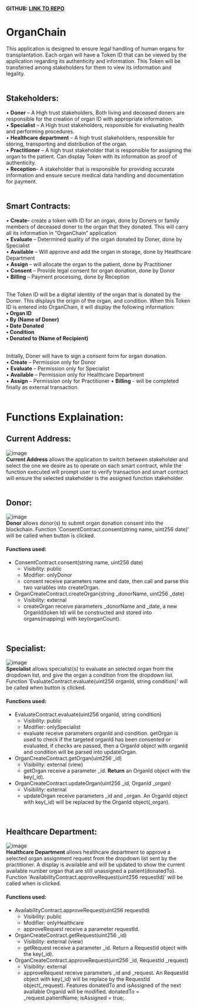 **GITHUB: [LINK TO REPO](https://github.com/JohnsonS03/ifb452_assignment3.git)**

# OrganChain<br/>
This application is designed to ensure legal handling of human organs for transplantation. Each organ will have a Token ID that can be viewed by the application regarding its authenticity and information. This Token will be transferred among stakeholders for them to view its information and legality.<br/>
<br/>

## Stakeholders:<br/>
• **Doner** – A High trust stakeholders, Both living and deceased doners are responsible for the creation of organ ID with appropriate information. <br/>
• **Specialist** – A High trust stakeholders, responsible for evaluating health and performing procedures. <br/>
• **Healthcare department** – A high trust stakeholders, responsible for storing, transporting and distribution of the organ.<br/>
• **Practitioner** – A high trust stakeholder that is responsible for assigning the organ to the patient. Can display Token with its information as proof of authenticity. <br/>
• **Reception**– A stakeholder that is responsible for providing accurate information and ensure secure medical data handling and documentation for payment.<br/>
<br/>

## Smart Contracts:<br/>
• **Create**– create a token with ID for an organ, done by Doners or family members of deceased doner to the organ that they donated. This will carry all its information in “OrganChain” application <br/>
• **Evaluate** – Determined quality of the organ donated by Doner, done by Specialist<br/>
• **Available** – Will approve and add the organ in storage, done by Healthcare Department <br/>
• **Assign** – will allocate the organ to the patient, done by Practitioner<br/>
• **Consent** – Provide legal consent for organ donation, done by Donor <br/>
• **Billing** – Payment processing, done by Reception<br/>
<br/>

The Token ID will be a digital identity of the organ that is donated by the Doner. This displays the origin of the organ, and condition. When this Token ID is entered into OrganChain, it will display the following information: <br/>
**• Organ ID** <br/>
**• By (Name of Doner)** <br/>
**• Date Donated** <br/>
**• Condition** <br/>
**• Donated to (Name of Recipient)**<br/>
<br/>

Initially, Doner will have to sign a consent form for organ donation. <br/>
• **Create** – Permission only for Donor <br/>
• **Evaluate** – Permission only for Specialist <br/>
• **Available** – Permission only for Healthcare Department <br/>
• **Assign** – Permission only for Practitioner 
• **Billing** - will be completed finally as external transaction.<br/>
<br/>

# Functions Explaination:
## Current Address:
![image](https://github.com/user-attachments/assets/4a0933c7-d3ec-4331-95af-3440c8b2bad2)<br/>
**Current Address** allows the application to switch between stakeholder and select the one we desire as to operate on each smart contract, while the function executed will prompt user to verify transaction and smart contract will ensure the selected stakeholder is the assigned function stakeholder.<br/>
<br/>

## Donor:
![image](https://github.com/user-attachments/assets/fd9e18fd-579e-4b58-ad3f-0924d25aac7a)<br/>
**Donor** allows donor(s) to submit organ donation consent into the blockchain. Function 'ConsentContract.consent(string name, uint256 date)' will be called when button is clicked.<br/>
#### Functions used: 
- ConsentContract.consent(string name, uint256 date)
  - Visibility: public
  - Modifier: onlyDonor
  - consent receive parameters name and date, then call and parse this two variables into createOrgan.
- OrganCreateContract.createOrgan(string _donorName, uint256 _date)
  - Visibility: external
  - createOrgan receive parameters _donorName and _date, a new OrganId(token Id) will be constructed and stored into organs(mapping) with key(organCount).<br/>
<br/>

## Specialist:
![image](https://github.com/user-attachments/assets/9b431cbf-6044-4299-abc5-a66caaf4fa70)<br/>
**Specialist** allows specialist(s) to evaluate an selected organ from the dropdown list, and give the organ a condition from the dropdown list. Function 'EvaluateContract.evaluate(uint256 organId, string condition)' will be called when button is clicked.<br/>
#### Functions used:
- EvaluateContract.evaluate(uint256 organId, string condition)
  - Visibility: public
  - Modifier: onlySpecialist
  - evaluate receive parameters organId and condition. getOrgan is used to check if the targeted organId has been consented or evaluated, if checks are passed, then a OrganId object with organId and condition will be parsed into updateOrgan.
- OrganCreateContract.getOrgan(uint256 _id)
  - Visibility: external (view)
  - getOrgan receive a parameter _id. **Return** an OrganId object with the key(_id).
- OrganCreateContract.updateOrgan(uint256 _id, OrganId _organ)
  - Visibility: external
  - updateOrgan receive parameters _id and _organ. An OrganId object with key(_id) will be replaced by the OrganId object(_organ).<br/>
<br/>

## Healthcare Department:
![image](https://github.com/user-attachments/assets/92f6ec4f-8ca6-49ae-bf97-60cd9f25c1af)<br/>
**Healthcare Department** allows healthcare department to approve a selected organ assignment request from the dropdown list sent by the practitioner. A display is available and will be updated to show the current available number organ that are still unassigned a patient(donatedTo). Function 'AvailabilityContract.approveRequest(uint256 requestId)' will be called when is clicked.<br/> 
#### Functions used:
- AvailabilityContract.approveRequest(uint256 requestId)
  - Visibility: public
  - Modifier: onlyHealthcare
  - approveRequest receive a parameter requestId.
- OrganCreateContract.getRequest(uint256 _id)
  - Visibility: external (view)
  - getRequest receive a parameter _id. Return a RequestId object with the key(_id).
- OrganCreateContract.approveRequest(uint256 _id, RequestId _request)
  - Visibility: external
  - approveRequest receive parameters _id and _request. An RequestId object with key(_id) will be replace by the RequestId object(_request). Features donatedTo and isAssigned of the next available OrganId will be modified. donatedTo = _request.patientName; isAssigned = true;.<br/>
<br/>


